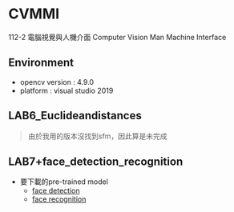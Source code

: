 # CVMMI
112-2 電腦視覺與人機介面 Computer Vision Man Machine Interface

## Environment
- opencv version : 4.9.0
- platform : visual studio 2019

## LAB6_Euclideandistances
>由於我用的版本沒找到sfm，因此算是未完成

## LAB7+face_detection_recognition
- 要下載的pre-trained model
  - [face detection](https://github.com/opencv/opencv_zoo/tree/main/models/face_detection_yunet)
  - [face recognition](https://github.com/opencv/opencv_zoo/tree/main/models/face_recognition_sface)
